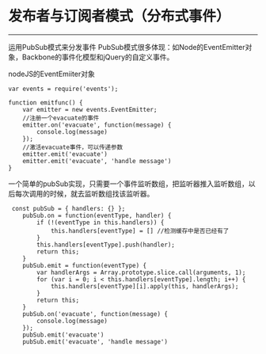 # 发布者与订阅者模式（分布式事件）

---
运用PubSub模式来分发事件
PubSub模式很多体现：如Node的EventEmitter对象，Backbone的事件化模型和jQuery的自定义事件。

nodeJS的EventEmiiter对象
```
var events = require('events');

function emitfunc() {
    var emitter = new events.EventEmitter;
    //注册一个evacuate的事件
    emitter.on('evacuate', function(message) {
        console.log(message)
    });
    //激活evacuate事件，可以传递参数
    emitter.emit('evacuate')
    emitter.emit('evacuate', 'handle message')
}
```

一个简单的pubSub实现，只需要一个事件监听数组，把监听器推入监听数组，以后每次调用的时候，就去监听数组找该监听器。

```
 const pubSub = { handlers: {} };
    pubSub.on = function(eventType, handler) {
        if (!(eventType in this.handlers)) {
            this.handlers[eventType] = [] //检测缓存中是否已经有了
        }
        this.handlers[eventType].push(handler);
        return this;
    }
    pubSub.emit = function(eventType) {
        var handlerArgs = Array.prototype.slice.call(arguments, 1);
        for (var i = 0; i < this.handlers[eventType].length; i++) {
            this.handlers[eventType][i].apply(this, handlerArgs);
        }
        return this;
    }
    pubSub.on('evacuate', function(message) {
        console.log(message)
    });
    pubSub.emit('evacuate')
    pubSub.emit('evacuate', 'handle message') 
```